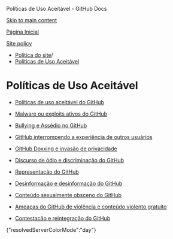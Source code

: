 Políticas de Uso Aceitável - GitHub Docs

[Skip to main content](#main-content)

[Página Inicial](/pt)

[Site policy](/pt/site-policy)

* [Política do site](/pt/site-policy)/
* [Políticas de Uso Aceitável](/pt/site-policy/acceptable-use-policies)

Políticas de Uso Aceitável
==========

* [Políticas de uso aceitável do GitHub](/pt/site-policy/acceptable-use-policies/github-acceptable-use-policies)

* [Malware ou exploits ativos do GitHub](/pt/site-policy/acceptable-use-policies/github-active-malware-or-exploits)

* [Bullying e Assédio no GitHub](/pt/site-policy/acceptable-use-policies/github-bullying-and-harassment)

* [GitHub interrompendo a experiência de outros usuários](/pt/site-policy/acceptable-use-policies/github-disrupting-the-experience-of-other-users)

* [GitHub Doxxing e invasão de privacidade](/pt/site-policy/acceptable-use-policies/github-doxxing-and-invasion-of-privacy)

* [Discurso de ódio e discriminação do GitHub](/pt/site-policy/acceptable-use-policies/github-hate-speech-and-discrimination)

* [Representação do GitHub](/pt/site-policy/acceptable-use-policies/github-impersonation)

* [Desinformação e desinformação do GitHub](/pt/site-policy/acceptable-use-policies/github-misinformation-and-disinformation)

* [Conteúdo sexualmente obsceno do GitHub](/pt/site-policy/acceptable-use-policies/github-sexually-obscene-content)

* [Ameaças do GitHub de violência e conteúdo violento gratuito](/pt/site-policy/acceptable-use-policies/github-threats-of-violence-and-gratuitously-violent-content)

* [Contestação e reintegração do GitHub](/pt/site-policy/acceptable-use-policies/github-appeal-and-reinstatement)

{"resolvedServerColorMode":"day"}
